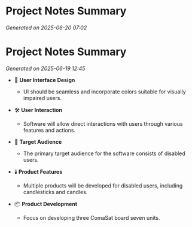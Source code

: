 # Project Notes Summary

*Generated on 2025-06-20 07:02*

# Project Notes Summary

*Generated on 2025-06-19 12:45*

- 🎨 **User Interface Design**
  - UI should be seamless and incorporate colors suitable for visually impaired users.

- 🛠️ **User Interaction**
  - Software will allow direct interactions with users through various features and actions.

- 🎯 **Target Audience**
  - The primary target audience for the software consists of disabled users.

- 🕯️ **Product Features**
  - Multiple products will be developed for disabled users, including candlesticks and candles.

- 📦 **Product Development**
  - Focus on developing three ComaSat board seven units.